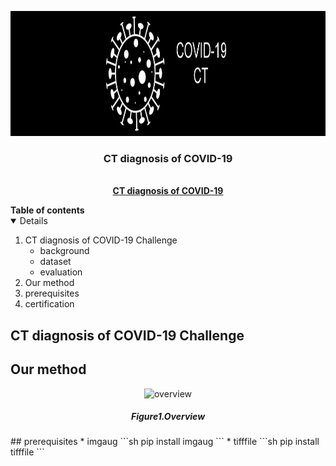 

<!-- PROJECT LOGO -->
<p align="center">
    <a href="https://covid-ct.grand-challenge.org/">
        <img src="data/images/logo.png" alt="Logo" height="200px">
    </a>
    <h3 align="center">CT diagnosis of COVID-19</h3>
    <p align="center"> 
    <br>
        <a href="https://covid-ct.grand-challenge.org/"><strong>CT diagnosis of COVID-19</strong></a>
    </p>      
</p>



<!--Table of Contents--!>

<strong>Table of contents</strong>
<details open="open">
    <ol>
        <li>
            CT diagnosis of COVID-19 Challenge
            <ul>
                <li>background</li>
                <li>dataset</li>
                <li>evaluation</li>
            </ul>
        </li>
        <li>
            Our method
            <ul>
            </ul>
        </li>
        <li>
            prerequisites
        </li>
         <li>
            certification
        </li>
    </ol>
</details>



<!--PAIP2019 challenge-->
## CT diagnosis of COVID-19 Challenge


<!-- ABOUT THE PROJECT -->
## Our method
<p align="center">
    <img src="data/images/overview.PNG" alt="overview">
    <h5 align="center">Figure1.Overview</h5>
</p>
<!--prerequisites-->
## prerequisites
* imgaug
  ```sh
  pip install imgaug
  ```
* tifffile
  ```sh
  pip install tifffile
  ```


